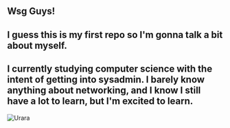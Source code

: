 ## Wsg Guys!
## I guess this is my first repo so I'm gonna talk a bit about myself.
## I currently studying computer science with the intent of getting into sysadmin. I barely know anything about networking, and I know I still have a lot to learn, but I'm excited to learn.
![Urara](https://github.com/user-attachments/assets/9a3f94c9-db9a-41be-960b-f45a78fd6db7)

<!--
**eagerpep/eagerpep** is a ✨ _special_ ✨ repository because its `README.md` (this file) appears on your GitHub profile.

Here are some ideas to get you started:

- 🔭 I’m currently working on ...
- 🌱 I’m currently learning ...
- 👯 I’m looking to collaborate on ...
- 🤔 I’m looking for help with ...
- 💬 Ask me about ...
- 📫 How to reach me: ...
- 😄 Pronouns: ...
- ⚡ Fun fact: ...
-->
